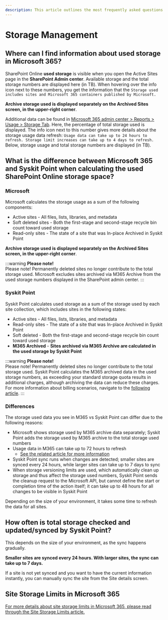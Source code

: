 ```yaml
---
description: This article outlines the most frequently asked questions about storage management in Syskit Point.
---
```


# Storage Management

## Where can I find information about used storage in Microsoft 365?

SharePoint Online **used storage** is visible when you open the Active Sites page in the **SharePoint Admin center**.
Available storage and the total storage numbers are displayed here (in TB).
When hovering over the info icon next to these numbers, you get the information that the `Storage used includes sites and Microsoft 365 containers published by Microsoft.`

**Archive storage used is displayed separately on the Archived Sites screen, in the upper-right corner**.

Additional data can be found in [Microsoft 365 admin center > Reports > Usage > Storage Tab](https://admin.microsoft.com/#/reportsUsage/SharePointStorage).
Here, the percentage of total storage used is displayed. The info icon next to this number gives more details about the storage usage data refresh: `Usage data can take up to 24 hours to refresh. Storage limit increases can take up to 4 days to refresh.`
Below, storage usage and total storage numbers are displayed (in TB).

## What is the difference between Microsoft 365 and Syskit Point when calculating the used SharePoint Online storage space?


### Microsoft 

Microsoft calculates the storage usage as a sum of the following components:
* Active sites - All files, lists, libraries, and metadata
* Soft deleted sites - Both the first-stage and second-stage recycle bin count toward used storage
* Read-only sites - The state of a site that was In-place Archived in Syskit Point

**Archive storage used is displayed separately on the Archived Sites screen, in the upper-right corner**.

:::warning
**Please note!**   
Please note! 
Permanently deleted sites no longer contribute to the total storage used.
Microsoft excludes sites archived via M365 Archive from the used storage numbers displayed in the SharePoint admin center.
:::

### Syskit Point

Syskit Point calculates used storage as a sum of the storage used by each site collection, which includes sites in the following states:
* Active sites - All files, lists, libraries, and metadata
* Read-only sites - The state of a site that was In-place Archived in Syskit Point
* Soft deleted - Both the first-stage and second-stage recycle bin count toward used storage
* **M365 Archived** - **Sites archived via M365 Archive are calculated in the used storage by Syskit Point**

:::warning
**Please note!**   
Please note! 
Permanently deleted sites no longer contribute to the total storage used.
Syskit Point calculates the M365 archived data in the used storage numbers, as exceeding your standard storage quota results in additional charges, although archiving the data can reduce these charges.
For more information about billing scenarios, navigate to the [following article](https://learn.microsoft.com/en-us/microsoft-365/archive/archive-pricing?view=o365-worldwide#billing-scenarios).
:::

### Differences
The storage used data you see in M365 vs Syskit Point can differ due to the following reasons:
* Microsoft shows storage used by M365 archive data separately; Syskit Point adds the storage used by M365 archive to the total storage used numbers
* Usage data in M365 can take up to 72 hours to refresh 
    * [See the related article for more information ](https://learn.microsoft.com/en-us/microsoft-365/admin/activity-reports/sharepoint-storage-reports?view=o365-worldwide)
* Syskit Point sync runs when changes are detected; smaller sites are synced every 24 hours, while larger sites can take up to 7 days to sync
* When storage versioning limits are used, which automatically clean up storage and thus affect the storage used numbers, Syskit Point sends the cleanup request to the Microsoft API, but cannot define the start or completion time of the action itself; it can take up to 48 hours for all changes to be visible in Syskit Point

Depending on the size of your environment, it takes some time to refresh the data for all sites. 


## How often is total storage checked and updated/synced by Syskit Point?

This depends on the size of your environment, as the sync happens gradually. 

**Smaller sites are synced every 24 hours. With larger sites, the sync can take up to 7 days.**

If a site is not yet synced and you want to have the current information instantly, you can manually sync the site from the Site details screen.


## Site Storage Limits in Microsoft 365

[For more details about site storage limits in Microsoft 365, please read through the Site Storage Limits article.](../faq/site-storage-limits.md)
